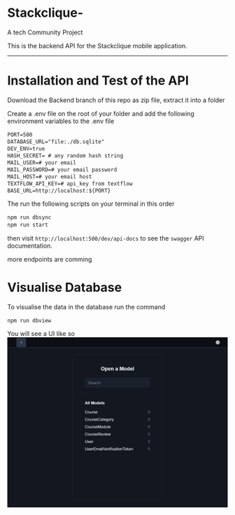 # Stackclique-

A tech Community Project

This is the backend API for the Stackclique mobile application.

---

# Installation and Test of the API

Download the Backend branch of this repo as zip file, extract it into a folder

Create a .env file on the root of your folder and add the following environment variables to the .env file

```env
PORT=500
DATABASE_URL="file:./db.sqlite"
DEV_ENV=true
HASH_SECRET= # any random hash string
MAIL_USER=# your email
MAIL_PASSWORD=# your email password
MAIL_HOST=# your email host
TEXTFLOW_API_KEY=# api_key from textflow
BASE_URL=http://localhost:${PORT}
```

The run the following scripts on your terminal in this order

```cmd
npm run dbsync
npm run start
```

then visit `http://localhost:500/dev/api-docs` to see the `swagger` API documentation.

more endpoints are comming

# Visualise Database

To visualise the data in the database run the command

```cmd
npm run dbview
```

You will see a UI like so
![Alt text](db-UI.png)
